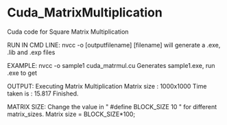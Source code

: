 Cuda_MatrixMultiplication
=========================

Cuda code for Square Matrix Multiplication 

RUN IN CMD LINE: nvcc -o [outputfilename] [filename] will generate a .exe, .lib and .exp files

EXAMPLE:
nvcc -o sample1 cuda_matrmul.cu 
Generates sample1.exe, run .exe to get

OUTPUT: 
Executing Matrix Multiplication
Matrix size : 1000x1000
Time taken is : 15.817
Finished.

MATRIX SIZE: Change the value in " #define BLOCK_SIZE 10 " for different matrix_sizes. Matrix size = BLOCK_SIZE*100;
